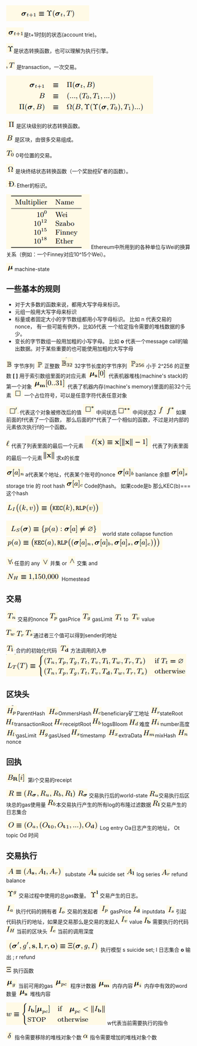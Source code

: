 

![image](picture/sign_state_1.png)

![image](picture/sign_state_3.png)是t+1时刻的状态(account trie)。

![image](picture/sign_state_4.png)是状态转换函数，也可以理解为执行引擎。

![image](picture/sign_state_5.png) 是transaction，一次交易。

![image](picture/sign_state_6.png)

![image](picture/sign_state_7.png)  是区块级别的状态转换函数。

![image](picture/sign_state_8.png)  是区块，由很多交易组成。

![image](picture/sign_state_9.png)  0号位置的交易。

![image](picture/sign_state_10.png) 是块终结状态转换函数（一个奖励挖矿者的函数）。

![image](picture/sign_ether.png) Ether的标识。

![image](picture/sign_ether_value.png) Ethereum中所用到的各种单位与Wei的换算关系（例如：一个Finney对应10^15个Wei）。

![image](picture/sign_machine_state.png) machine-state

## 一些基本的规则

- 对于大多数的函数来说，都用大写字母来标识。
- 元组一般用大写字母来标识
- 标量或者固定大小的字节数组都用小写字母标识。 比如 n 代表交易的nonce， 有一些可能有例外，比如δ代表 一个给定指令需要的堆栈数据的多少。
- 变长的字节数组一般用加粗的小写字母。 比如 **o** 代表一个message call的输出数据。对于某些重要的也可能使用加粗的大写字母


![image](picture/sign_set_b.png) 字节序列
![image](picture/sign_set_p.png) 正整数
![image](picture/sign_set_b32.png) 32字节长度的字节序列
![image](picture/sign_set_p256.png) 小于 2^256 的正整数
**[ ]** 用于索引数组里面的对应元素
![image](picture/sign_stack.png) 代表机器堆栈(machine's stack)的第一个对象
![image](picture/sign_memory.png) 代表了机器内存(machine's memory)里面的前32个元素
![image](picture/sign_placeholder_1.png) 一个占位符号，可以是任意字符代表任意对象

![image](picture/sign_placeholder_2.png) 代表这个对象被修改后的值
![image](picture/sign_placeholder_3.png) 中间状态
![image](picture/sign_placeholder_4.png) 中间状态2
![image](picture/sign_func_1.png) ![image](picture/sign_func_2.png) 如果前面的f代表了一个函数， 那么后面的f*代表了一个相似的函数，不过是对内部的元素依次执行f的一个函数。

![image](picture/sign_last_item.png)  代表了列表里面的最后一个元素
![image](picture/sign_last_item_1.png)  代表了列表里面的最后一个元素
![image](picture/sign_seq_item.png)   求x的长度


![image](picture/sign_state_nonce.png)  a代表某个地址，代表某个账号的nonce
![image](picture/sign_state_balance.png) banlance 余额
![image](picture/sign_state_root.png)   storage trie 的 root hash
![image](picture/sign_state_code.png) Code的hash。 如果code是b 那么KEC(b)===这个hash


![image](picture/sign_l1.png)

![image](picture/sign_ls.png)  world state collapse function
![image](picture/sign_pa.png)


![image](picture/sign_math_any.png)  任意的 any
![image](picture/sign_math_or.png)   并集 or
![image](picture/sign_math_and.png)  交集 and

![image](picture/sign_homestead.png) Homestead
## 交易

![image](picture/sign_t_nonce.png) 交易的nonce
![image](picture/sign_t_gasprice.png) gasPrice
![image](picture/sign_t_gaslimit.png) gasLimit
![image](picture/sign_t_to.png) to
![image](picture/sign_t_value.png) value

![image](picture/sign_t_w.png)![image](picture/sign_t_tr.png)![image](picture/sign_t_ts.png)通过者三个值可以得到sender的地址

![image](picture/sign_t_ti.png) 合约的初始化代码
![image](picture/sign_t_data.png) 方法调用的入参
![image](picture/sign_t_lt.png)

## 区块头

![image](picture/sign_h_p.png)ParentHash
![image](picture/sign_h_o.png)OmmersHash
![image](picture/sign_h_c.png)beneficiary矿工地址
![image](picture/sign_h_r.png)stateRoot
![image](picture/sign_h_t.png)transactionRoot
![image](picture/sign_h_e.png)receiptRoot
![image](picture/sign_h_b.png)logsBloom
![image](picture/sign_h_d.png)难度
![image](picture/sign_h_i.png)number高度
![image](picture/sign_h_l.png)gasLimit
![image](picture/sign_h_g.png)gasUsed
![image](picture/sign_h_s.png)timestamp
![image](picture/sign_h_x.png)extraData
![image](picture/sign_h_m.png)mixHash
![image](picture/sign_h_n.png)nonce
## 回执

![image](picture/sign_r_i.png) 第i个交易的receipt

![image](picture/sign_receipt.png)
![image](picture/sign_r_state.png) 交易执行后的world-state
![image](picture/sign_r_gasused.png)交易执行后区块总的gas使用量
![image](picture/sign_r_bloom.png)本交易执行产生的所有log的布隆过滤数据
![image](picture/sign_r_log.png)交易产生的日志集合

![image](picture/sign_r_logentry.png) Log entry Oa日志产生的地址， Ot topic Od 时间

## 交易执行
![image](picture/sign_substate_a.png) substate
![image](picture/sign_substate_as.png) suicide set
![image](picture/sign_substate_al.png) log series
![image](picture/sign_substate_ar.png) refund balance

![image](picture/sign_gas_total.png) 交易过程中使用的总gas数量。
![image](picture/sign_gas_log.png)	 交易产生的日志。

![image](picture/sign_i_a.png) 执行代码的拥有者
![image](picture/sign_i_o.png) 交易的发起者
![image](picture/sign_i_p.png) gasPrice
![image](picture/sign_i_d.png) inputdata
![image](picture/sign_i_s.png) 引起代码执行的地址，如果是交易那么是交易的发起人
![image](picture/sign_i_v.png) value
![image](picture/sign_i_b.png) 需要执行的代码
![image](picture/sign_i_h.png) 当前的区块头
![image](picture/sign_i_e.png) 当前的调用深度


![image](picture/sign_exec_model.png) 执行模型 s suicide set; l 日志集合 **o** 输出 ; r refund

![image](picture/sign_exec_func.png) 执行函数

![image](picture/sign_m_g.png) 当前可用的gas
![image](picture/sign_u_pc.png) 程序计数器
![image](picture/sign_u_m.png) 内存内容
![image](picture/sign_u_i.png) 内存中有效的word数量
![image](picture/sign_u_s.png) 堆栈内容

![image](picture/sign_m_w.png) w代表当前需要执行的指令

![image](picture/sign_stack_removed.png) 指令需要移除的堆栈对象个数
![image](picture/sign_stack_added.png) 指令需要增加的堆栈对象个数
